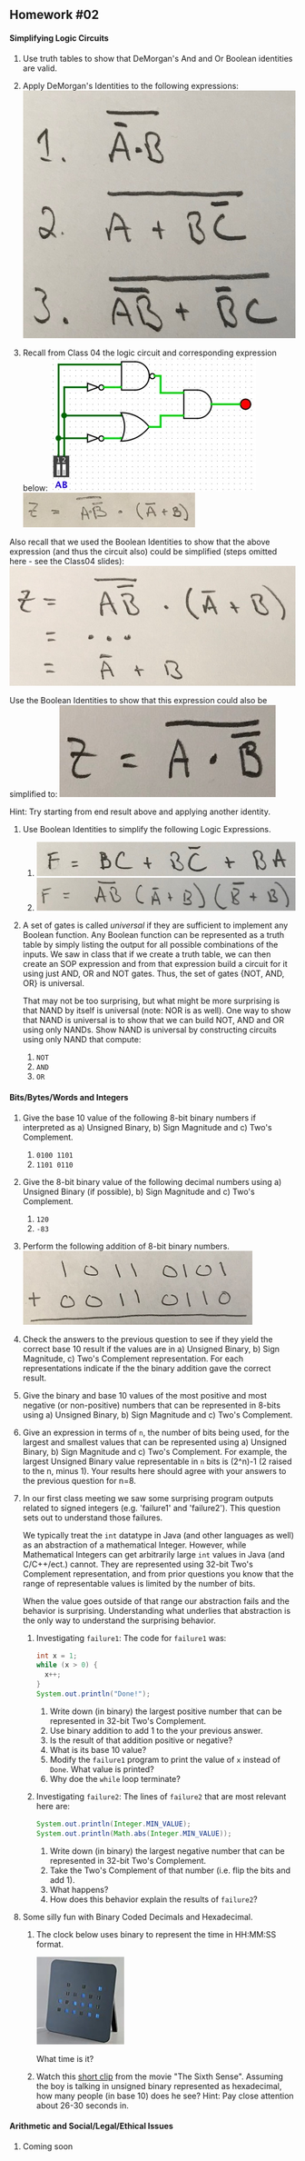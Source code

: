 ## Homework #02

#### Simplifying Logic Circuits

1. Use truth tables to show that DeMorgan's And and Or Boolean identities are valid.

1. Apply DeMorgan's Identities to the following expressions:
![DeMorgan's Examples](hw02-demorgan.jpeg)

1. Recall from Class 04 the logic circuit and corresponding expression below:
![Logic Circuit](hw02-simplifycircuit.jpeg)
![Logic Expression](hw02-simplifyexpr.jpeg)

Also recall that we used the Boolean Identities to show that the above expression (and thus the circuit also) could be simplified (steps omitted here - see the Class04 slides):
![Logic Expression](hw02-simplifiedexpr.jpeg)

Use the Boolean Identities to show that this expression could also be simplified to:
![Logic Expression](hw02-simplifiedexpr2.jpeg)

Hint: Try starting from end result above and applying another identity.

1. Use Boolean Identities to simplify the following Logic Expressions.
   1. ![Logic Expression](hw02-simplify1.jpeg)
   2. ![Logic Expression](hw02-simplify2.jpeg)

1. A set of gates is called _universal_ if they are sufficient to implement any Boolean function. Any Boolean function can be represented as a truth table by simply listing the output for all possible combinations of the inputs.  We saw in class that if we create a truth table, we can then create an SOP expression and from that expression build a circuit for it using just AND, OR and NOT gates.  Thus, the set of gates {NOT, AND, OR} is universal.

   That may not be too surprising, but what might be more surprising is that NAND by itself is universal (note: NOR is as well). One way to show that NAND is universal is to show that we can build NOT, AND and OR using only NANDs.  Show NAND is universal by constructing circuits using only NAND that compute:

   1. `NOT`
   1. `AND`
   1. `OR`

#### Bits/Bytes/Words and Integers

1. Give the base 10 value of the following 8-bit binary numbers if interpreted as a) Unsigned Binary, b) Sign Magnitude and c) Two's Complement.
   1. `0100 1101`
   1. `1101 0110`

1. Give the 8-bit binary value of the following decimal numbers using a) Unsigned Binary (if possible), b) Sign Magnitude and c) Two's Complement.
   1. `120`
   1. `-83`

1. Perform the following addition of 8-bit binary numbers.
   ![1011 0101 + 0011 0110](hw02-usb-addition.jpeg)

1. Check the answers to the previous question to see if they yield the correct base 10 result if the values are in a) Unsigned Binary, b) Sign Magnitude, c) Two's Complement representation.  For each representations indicate if the the binary addition gave the correct result.

1. Give the binary and base 10 values of the most positive and most negative (or non-positive) numbers that can be represented in 8-bits using a) Unsigned Binary, b) Sign Magnitude and c) Two's Complement.

1. Give an expression in terms of `n`, the number of bits being used, for the largest and smallest values that can be represented using a) Unsigned Binary, b) Sign Magnitude and c) Two's Complement.  For example, the largest Unsigned Binary value representable in `n` bits is (2^n)-1  (2 raised to the n, minus 1). Your results here should agree with your answers to the previous question for n=8.

1. In our first class meeting we saw some surprising program outputs related to signed integers (e.g. 'failure1' and 'failure2').  This question sets out to understand those failures.

   We typically treat the `int` datatype in Java (and other languages as well) as an abstraction of a mathematical Integer.  However, while Mathematical Integers can get arbitrarily large `int` values in Java (and C/C++/ect.) cannot.  They are represented using 32-bit Two's Complement representation, and from prior questions you know that the range of representable values is limited by the number of bits.

   When the value goes outside of that range our abstraction fails and the behavior is surprising.  Understanding what underlies that abstraction is the only way to understand the surprising behavior.

   1. Investigating `failure1`: The code for `failure1` was:
      ```java
      int x = 1;
      while (x > 0) {
        x++;
      }
      System.out.println("Done!");
      ```
      1. Write down (in binary) the largest positive number that can be represented in 32-bit Two's Complement.
      1. Use binary addition to add 1 to the your previous answer.
      1. Is the result of that addition positive or negative?
      1. What is its base 10 value?
      1. Modify the `failure1` program to print the value of `x` instead of `Done`.  What value is printed?
      1. Why doe the `while` loop terminate?

   1. Investigating `failure2`: The lines of `failure2` that are most relevant here are:
      ```java
      System.out.println(Integer.MIN_VALUE);
      System.out.println(Math.abs(Integer.MIN_VALUE));
      ```
      1. Write down (in binary) the largest negative number that can be represented in 32-bit Two's Complement.
      1. Take the Two's Complement of that number (i.e. flip the bits and add 1).
      1. What happens?
      1. How does this behavior explain the results of `failure2`?

1. Some silly fun with Binary Coded Decimals and Hexadecimal.
   1. The clock below uses binary to represent the time in HH:MM:SS format.  

      ![BCD Clock](hw02-bcd-clock.jpeg)

      What time is it?

   1. Watch this [short clip](https://www.youtube.com/watch?v=QUYKSWQmkrg) from the movie "The Sixth Sense". Assuming the boy is talking in unsigned binary represented as hexadecimal, how many people (in base 10) does he see?  Hint: Pay close attention about 26-30 seconds in.

#### Arithmetic and Social/Legal/Ethical Issues

1. Coming soon

<!--
1. Do some basic Arithmetic

1. Two's complement subtraction?

1. Explore overflow

1. design circuit that detects overflow from MSBs

1. Read about and summarize how issue is connected to the use/failure of an abstraction.
-->
